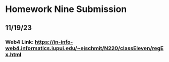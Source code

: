 # Homework Nine Submission

## 11/19/23

### Web4 Link: https://in-info-web4.informatics.iupui.edu/~ejschmit/N220/classEleven/regEx.html

